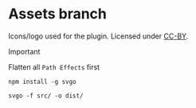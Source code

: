 # Assets branch

Icons/logo used for the plugin. Licensed under [CC-BY](LICENSE).

> [!IMPORTANT]
> Flatten all `Path Effects` first

```
npm install -g svgo
```

```
svgo -f src/ -o dist/ 
```